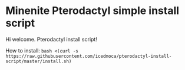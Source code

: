 
# Minenite Pterodactyl simple install script
Hi welcome.
Pterodactyl install script!

How to install: `bash <(curl -s https://raw.githubusercontent.com/icedmoca/pterodactyl-install-script/master/install.sh)`
